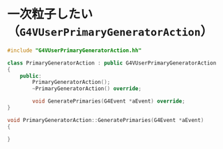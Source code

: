 # 一次粒子したい（``G4VUserPrimaryGeneratorAction``）

```cpp
#include "G4VUserPrimaryGeneratorAction.hh"

class PrimaryGeneratorAction : public G4VUserPrimaryGeneratorAction
{
    public:
        PrimaryGeneratorAction();
        ~PrimaryGeneratorAction() override;

        void GeneratePrimaries(G4Event *aEvent) override;
}
```

```cpp
void PrimaryGeneratorAction::GeneratePrimaries(G4Event *aEvent)
{

}
```
